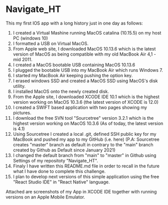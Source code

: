 # Navigate_HT
This my first IOS app with a long history just in one day as follows:
1) I created a Virtual Mashine running MacOS catalina (10.15.5) on my host PC (windows 10)
2) I formatted a USB on Virtual MacOS.
3) From Apple web site, I downloaded MacOS 10.13.6 which is the latest version of MacOS 
   as being compatible with my old MacBook Air 4,1 - mid 2011.
4) I created a MacOS bootable USB containing MacOS 10.13.6
5) I plugged the bootable USB into my MacBook Air which runs Windows 7.
6) I started my MacBook Air keeping pushing the option key.
7) I erased windows SSD and created a MacOS SSD using MacOS's disk utility.
8) I installed MacOS onto the newly created disk.
9) From the Apple site, I downloaded XCODE IDE 10.1 which is the highest version working on MacOS 10.3.6 (the latest version of XCODE is 12.0)
10) I created a SWIFT based application with two pages showing my pictures.
11) I download the free SVN tool "Sourcetree" version 3.2.1 which is the highest version working on MacOS 10.3.6 (As of today, the latest version is 4.1)
12) Using Sourcetree I created a local .git, defined SSH public key for my MacBook and pushed my app to my GitHub (i.e. here)
    (P.A: Sourcetree creates "master" branch as default in contrary to the "main" branch created by Github as Default since January 2021)
13) I changed the default branch from "main" to "master" in Github using Settings of my repositoty "Navigate_HT".
14) Finaly I have written this README.md file in order to recall in the future what I have done to complete this challenge.
15) I plan to develop next versions of this simple application using the free "React Studio IDE" in "React Native" language. 

Attached are screenshots of my App in XCODE IDE together with running versions on an Apple Mobile Emulator.
